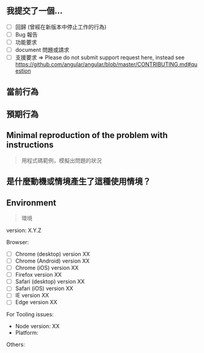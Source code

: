 <!--
請通過提供以下 ISSUES 來更快地幫助 GITHUB 解決方案。

ISSUES 失去重要性可能會被關閉而無需調查。
-->

## 我提交了一個...
<!-- 使用 "x" 檢查以下的選項 -->

- [ ] 回歸 (曾經在新版本中停止工作的行為)
- [ ] Bug 報告 <!-- Please search GitHub for a similar issue or PR before submitting -->
- [ ] 功能要求
- [ ] document 問題或請求
- [ ] 支援要求 => Please do not submit support request here, instead see https://github.com/angular/angular/blob/master/CONTRIBUTING.md#question

## 當前行為
<!-- Describe how the issue manifests. -->


## 預期行為
<!-- Describe what the desired behavior would be. -->


## Minimal reproduction of the problem with instructions 
> 用程式碼範例，模擬出問題的狀況
<!--
For bug reports please provide the *STEPS TO REPRODUCE* and if possible a *MINIMAL DEMO* of the problem via
https://plnkr.co or similar (you can use this template as a starting point: http://plnkr.co/edit/tpl:AvJOMERrnz94ekVua0u5).
-->

## 是什麼動機或情境產生了這種使用情境？
<!-- Describe the motivation or the concrete use case. -->


## Environment
> 環境

version: X.Y.Z
<!-- Check whether this is still an issue in the most recent Angular version -->

Browser:
- [ ] Chrome (desktop) version XX
- [ ] Chrome (Android) version XX
- [ ] Chrome (iOS) version XX
- [ ] Firefox version XX
- [ ] Safari (desktop) version XX
- [ ] Safari (iOS) version XX
- [ ] IE version XX
- [ ] Edge version XX
 
For Tooling issues:
- Node version: XX  <!-- run `node --version` -->
- Platform:  <!-- Mac, Linux, Windows -->

Others:
<!-- Anything else relevant?  Operating system version, IDE, package manager, HTTP server, ... -->
